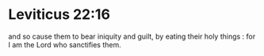 # Leviticus 22:16

and so cause them to bear iniquity and guilt, by eating their holy things : for I am the Lord who sanctifies them.
